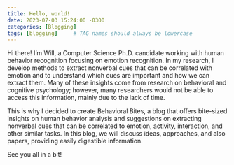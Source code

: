 ```yaml
---
title: Hello, world!
date: 2023-07-03 15:24:00 -0300
categories: [Blogging]
tags: [blogging]     # TAG names should always be lowercase
---
```


Hi there! I’m Will, a Computer Science Ph.D. candidate working with human behavior recognition focusing on emotion recognition. In my research, I develop methods to extract nonverbal cues that can be correlated with emotion and to understand which cues are important and how we can extract them. Many of these insights come from research on behavioral and cognitive psychology; however, many researchers would not be able to access this information, mainly due to the lack of time.

This is why I decided to create Behavioral Bites, a blog that offers bite-sized insights on human behavior analysis and suggestions on extracting nonverbal cues that can be correlated to emotion, activity, interaction, and other similar tasks. In this blog, we will discuss ideas, approaches, and also papers, providing easily digestible information.

See you all in a bit!
